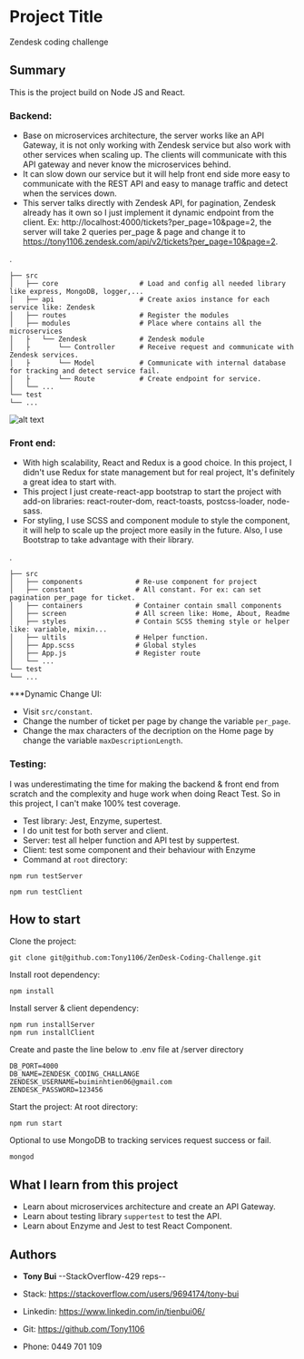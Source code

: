 # Project Title

Zendesk coding challenge

## Summary

This is the project build on Node JS and React. 

### Backend: 
- Base on microservices architecture, the server works like an API Gateway, it is not only working with Zendesk service but also work with other services when scaling up. The clients will communicate with this API gateway and never know the microservices behind. 
- It can slow down our service but it will help front end side more easy to communicate with the REST API and easy to manage traffic and detect when the services down.
- This server talks directly with Zendesk API, for pagination, Zendesk already has it own so I just implement it dynamic endpoint from the client. Ex: http://localhost:4000/tickets?per_page=10&page=2, the server will take 2 queries per_page & page and change it to https://tony1106.zendesk.com/api/v2/tickets?per_page=10&page=2.

.

    ├── src                    
    │   ├── core                    # Load and config all needed library like express, MongoDB, logger,... 
    │   ├── api                     # Create axios instance for each service like: Zendesk
    │   ├── routes                  # Register the modules
    │   ├── modules                 # Place where contains all the microservices 
    │   ├   └── Zendesk             # Zendesk module
    │   ├       └── Controller      # Receive request and communicate with Zendesk services.
    │   ├       └── Model           # Communicate with internal database for tracking and detect service fail.
    │   ├       └── Route           # Create endpoint for service.
    │   └── ...                 
    └── test
    └── ...
![alt text](https://i.imgur.com/KL2bugC.png "Software architecture")
### Front end: 
- With high scalability, React and Redux is a good choice. In this project, I didn't use Redux for state management but for real project, It's definitely a great idea to start with. 
- This project I just create-react-app bootstrap to start the project with add-on libraries: react-router-dom, react-toasts, postcss-loader, node-sass.
- For styling, I use SCSS and component module to style the component, it will help to scale up the project more easily in the future. Also, I use Bootstrap to take advantage with their library.

.

    ├── src                    
    │   ├── components             # Re-use component for project
    │   ├── constant               # All constant. For ex: can set pagination per_page for ticket.
    │   ├── containers             # Container contain small components
    │   ├── screen                 # All screen like: Home, About, Readme
    │   ├── styles                 # Contain SCSS theming style or helper like: variable, mixin...
    │   ├── ultils                 # Helper function.
    │   ├── App.scss               # Global styles
    │   ├── App.js                 # Register route
    │   └── ...                 
    └── test
    └── ...

***Dynamic Change UI: 
- Visit `src/constant`.
- Change the number of ticket per page by change the variable `per_page`.
- Change the max characters of the decription on the Home page by change the variable `maxDescriptionLength`.

### Testing: 
I was underestimating the time for making the backend & front end from scratch and the complexity and huge work when doing React Test. So in this project, I can't make 100% test coverage. 
- Test library: Jest, Enzyme, supertest.
- I do unit test for both server and client.
- Server: test all helper function and API test by suppertest.
- Client: test some component and their behaviour with Enzyme
- Command at ```root``` directory: 
```
npm run testServer
```
```
npm run testClient
```


## How to start
Clone the project:

```
git clone git@github.com:Tony1106/ZenDesk-Coding-Challenge.git
```

Install root dependency:

```
npm install
```
Install server & client dependency:

```
npm run installServer
npm run installClient
```
Create and paste the line below to .env file at /server directory

```
DB_PORT=4000
DB_NAME=ZENDESK_CODING_CHALLANGE
ZENDESK_USERNAME=buiminhtien06@gmail.com
ZENDESK_PASSWORD=123456
```
Start the project:
At root directory:

```
npm run start
```

Optional to use MongoDB to tracking services request success or fail.
```
mongod
```

## What I learn from this project

- Learn about microservices architecture and create an API Gateway.
- Learn about testing library ```suppertest``` to test the API.
- Learn about Enzyme and Jest to test React Component.



## Authors

- **Tony Bui** --StackOverflow-429 reps--
- Stack: https://stackoverflow.com/users/9694174/tony-bui

- Linkedin: https://www.linkedin.com/in/tienbui06/

- Git: https://github.com/Tony1106
- Phone: 0449 701 109
